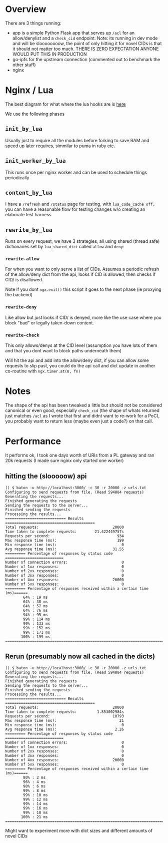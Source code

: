 # Overview

There are 3 things running:

* app is a simple Python Flask app that serves up `/acl` for an allow/denylist
  and a `check_cid` endpoint. Note: its running in dev mode and will be
  sloooooooow, the point of only hitting it for novel CIDs is that it should not
  matter too much. THERE IS ZERO EXPECTATION ANYONE WOULD PUT THIS IN PRODUCTION
* go-ipfs for the upstream connection (commented out to benchmark the other
  stuff)
* nginx

# Nginx / Lua

The best diagram for what where the lua hooks are is
[here](https://openresty-reference.readthedocs.io/en/latest/Directives/)

We use the following phases

## `init_by_lua`

Usually just to require all the modules before forking to save RAM and speed up
later requires, simmilar to puma in ruby etc.

## `init_worker_by_lua`

This runs once per nginx worker and can be used to schedule things periodically

## `content_by_lua`

I have a `/refresh` and `/status` page for testing, with `lua_code_cache off;`
you can have a reasonable flow for testing changes w/o creating an elaborate
test harness

## `rewrite_by_lua`

Runs on every request, we have 3 strategies, all using shared (thread safe)
dictionaries set by `lua_shared_dict` called `allow` and `deny`:

### `rewrite-allow`

For when you want to only serve a list of CIDs. Assumes a periodic refresh of
the allow/deny dict from the api, looks if CID is allowed, then checks if
CID/<PATH> is disallowed.

Note if you dont `ngx.exit()` this script it goes to the next phase (ie proxying the
backend)

### `rewrite-deny`

Like allow but just looks if CID/<PATH> is denyed, more like the use case where
you block "bad" or legally taken-down content.

### `rewrite-check`

This only allows/denys at the CID level (assumption you have lots of them and
that you dont want to block paths underneath them)

Will hit the api and add into the allow/deny dict, if you can allow some
requests to slip past, you could do the api call and dict update in another
co-routine with `ngx.timer.at(0, fn)`

# Notes

The shape of the api has been tweaked a little but should not be considered
canonical or even good, especially `check_cid` (the shape of whats returned just
matches `/acl` as I wrote that first and didnt want to re-work for a PoC), you
probably want to return less (maybe even just a code?) on that call.

# Performance

It performs ok, I took one days worth of URIs from a PL gateway and ran 20k requests (I made sure nginx only started one worker)

## hitting the (slooooow) api

```
() $ baton -u http://localhost:3000/ -c 30 -r 20000 -z urls.txt
Configuring to send requests from file. (Read 594884 requests)
Generating the requests...
Finished generating the requests
Sending the requests to the server...
Finished sending the requests
Processing the results...
=========================== Results ========================================
Total requests:                                 20000
Time taken to complete requests:        21.422449757s
Requests per second:                              934
Max response time (ms):                           199
Min response time (ms):                             0
Avg response time (ms):                         31.55
========= Percentage of responses by status code ==========================
Number of connection errors:                        0
Number of 1xx responses:                            0
Number of 2xx responses:                            0
Number of 3xx responses:                            0
Number of 4xx responses:                        20000
Number of 5xx responses:                            0
========= Percentage of responses received within a certain time (ms)======
        64% : 19 ms
        64% : 38 ms
        64% : 57 ms
        64% : 76 ms
        94% : 95 ms
        99% : 114 ms
        99% : 133 ms
        99% : 152 ms
        99% : 171 ms
       100% : 199 ms
===========================================================================
```

## Rerun (presumably now all cached in the dicts)

```
() $ baton -u http://localhost:3000/ -c 30 -r 20000 -z urls.txt
Configuring to send requests from file. (Read 594884 requests)
Generating the requests...
Finished generating the requests
Sending the requests to the server...
Finished sending the requests
Processing the results...
=========================== Results ========================================
Total requests:                                 20000
Time taken to complete requests:         1.853002984s
Requests per second:                            10793
Max response time (ms):                            21
Min response time (ms):                             0
Avg response time (ms):                          2.26
========= Percentage of responses by status code ==========================
Number of connection errors:                        0
Number of 1xx responses:                            0
Number of 2xx responses:                            0
Number of 3xx responses:                            0
Number of 4xx responses:                        20000
Number of 5xx responses:                            0
========= Percentage of responses received within a certain time (ms)======
        80% : 2 ms
        96% : 4 ms
        98% : 6 ms
        99% : 8 ms
        99% : 10 ms
        99% : 12 ms
        99% : 14 ms
        99% : 16 ms
        99% : 18 ms
       100% : 21 ms
===========================================================================
```

Might want to experiment more with dict sizes and different amounts of novel CIDs 